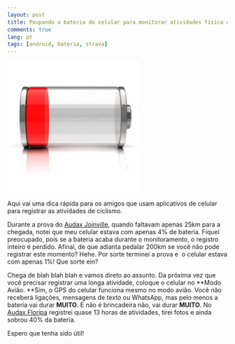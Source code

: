 ```yaml
---
layout: post
title: Poupando a bateria do celular para monitorar atividades física de longa distância
comments: true
lang: pt
tags: [android, bateria, strava]
---
```

![](/public/images/2014/05/bateria-acabando.jpg)

Aqui vai uma dica rápida para os amigos que usam aplicativos de celular para registrar as atividades de ciclismo.

Durante a prova do [Audax Joinville](/2014/04/audax-joinville-200km-agora-foi/), quando faltavam apenas 25km para a chegada, notei que meu celular estava com apenas 4% de bateria. Fiquei preocupado, pois se a bateria acaba durante o monitoramento, o registro inteiro é perdido. Afinal, de que adianta pedalar 200km se você não pode registrar este momento? Hehe. Por sorte terminei a prova e  o celular estava com apenas 1%! Que sorte ein?

Chega de blah blah blah e vamos direto ao assunto. Da próxima vez que você precisar registrar uma longa atividade, coloque o celular no **Modo Avião. **Sim, o GPS do celular funciona mesmo no modo avião. Você não receberá ligações, mensagens de texto ou WhatsApp, mas pelo menos a bateria vai durar **MUITO**. E não é brincadeira não, vai durar **MUITO**. No [Audax Floripa](/2014/05/audax-floripa-2014-mais-200km-para-o-curriculo/) registrei quase 13 horas de atividades, tirei fotos e ainda sobrou 40% da bateria.

Espero que tenha sido útil!